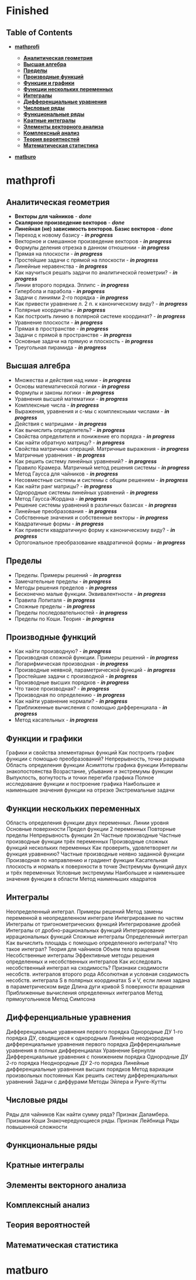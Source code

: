 # Finished

<!-- Update README.md -->

## Table of Contents

- **[mathprofi](#mathprofi)**

  - **[Аналитическая геометрия](#аналитическая-геометрия)**
  - **[Высшая алгебра](#высшая-алгебра)**
  - **[Пределы](#пределы)**
  - **[Производные функций](#производные-функций)**
  - **[Функции и графики](#функции-и-графики)**
  - **[Функции нескольких переменных](#функции-нескольких-переменных)**
  - **[Интегралы](#интегралы)**
  - **[Дифференциальные уравнения](#дифференциальные-уравнения)**
  - **[Числовые ряды](#числовые-ряды)**
  - **[Функциональные ряды](#функциональные-ряды)**
  - **[Кратные интегралы](#кратные-интегралы)**
  - **[Элементы векторного анализа](#элементы-векторного-анализа)**
  - **[Комплексный анализ](#комплексный-анализ)**
  - **[Теория вероятностей](#теория-вероятностей)**
  - **[Математическая статистика](#математическая-статистика)**

- **[matburo](#matburo)**

# mathprofi

## Аналитическая геометрия

- **Векторы для чайников** - **_done_**
- **Скалярное произведение векторов** - **_done_**
- **Линейная (не) зависимость векторов. Базис векторов** - **_done_**
- Переход к новому базису - **_in progress_**
- Векторное и смешанное произведение векторов - **_in progress_**
- Формулы деления отрезка в данном отношении - **_in progress_**
- Прямая на плоскости - **_in progress_**
- Простейшие задачи с прямой на плоскости - **_in progress_**
- Линейные неравенства - **_in progress_**
- Как научиться решать задачи по аналитической геометрии? - **_in progress_**
- Линии второго порядка. Эллипс - **_in progress_**
- Гипербола и парабола - **_in progress_**
- Задачи с линиями 2-го порядка - **_in progress_**
- Как привести уравнение л. 2 п. к каноническому виду? - **_in progress_**
- Полярные координаты - **_in progress_**
- Как построить линию в полярной системе координат? - **_in progress_**
- Уравнение плоскости - **_in progress_**
- Прямая в пространстве - **_in progress_**
- Задачи с прямой в пространстве - **_in progress_**
- Основные задачи на прямую и плоскость - **_in progress_**
- Треугольная пирамида - **_in progress_**

<!-- - **[Векторы для чайников](http://mathprofi.ru/vektory_dlya_chainikov.html "Векторы для чайников")** - **Done** -->

## Высшая алгебра

- Множества и действия над ними - **_in progress_**
- Основы математической логики - **_in progress_**
- Формулы и законы логики - **_in progress_**
- Уравнения высшей математики - **_in progress_**
- Комплексные числа - **_in progress_**
- Выражения, уравнения и с-мы с комплексными числами - **_in progress_**
- Действия с матрицами - **_in progress_**
- Как вычислить определитель? - **_in progress_**
- Свойства определителя и понижение его порядка - **_in progress_**
- Как найти обратную матрицу? - **_in progress_**
- Свойства матричных операций. Матричные выражения - **_in progress_**
- Матричные уравнения - **_in progress_**
- Как решить систему линейных уравнений? - **_in progress_**
- Правило Крамера. Матричный метод решения системы - **_in progress_**
- Метод Гаусса для чайников - **_in progress_**
- Несовместные системы и системы с общим решением - **_in progress_**
- Как найти ранг матрицы? - **_in progress_**
- Однородные системы линейных уравнений - **_in progress_**
- Метод Гаусса-Жордана - **_in progress_**
- Решение системы уравнений в различных базисах - **_in progress_**
- Линейные преобразования - **_in progress_**
- Собственные значения и собственные векторы - **_in progress_**
- Квадратичные формы - **_in progress_**
- Как привести квадратичную форму к каноническому виду? - **_in progress_**
- Ортогональное преобразование квадратичной формы - **_in progress_**

## Пределы

- Пределы. Примеры решений - **_in progress_**
- Замечательные пределы - **_in progress_**
- Методы решения пределов - **_in progress_**
- Бесконечно малые функции. Эквивалентности - **_in progress_**
- Правила Лопиталя - **_in progress_**
- Сложные пределы - **_in progress_**
- Пределы последовательностей - **_in progress_**
- Пределы по Коши. Теория - **_in progress_**

## Производные функций

- Как найти производную? - **_in progress_**
- Производная сложной функции. Примеры решений - **_in progress_**
- Логарифмическая производная - **_in progress_**
- Производные неявной, параметрической функций - **_in progress_**
- Простейшие задачи с производной - **_in progress_**
- Производные высших порядков - **_in progress_**
- Что такое производная? - **_in progress_**
- Производная по определению - **_in progress_**
- Как найти уравнение нормали? - **_in progress_**
- Приближенные вычисления с помощью дифференциала - **_in progress_**
- Метод касательных - **_in progress_**

## Функции и графики

Графики и свойства элементарных функций
Как построить график функции с помощью преобразований?
Непрерывность, точки разрыва
Область определения функции
Асимптоты графика функции
Интервалы знакопостоянства
Возрастание, убывание и экстремумы функции
Выпуклость, вогнутость и точки перегиба графика
Полное исследование функции и построение графика
Наибольшее и наименьшее значения функции на отрезке
Экстремальные задачи

## Функции нескольких переменных

Область определения функции двух переменных. Линии уровня
Основные поверхности
Предел функции 2 переменных
Повторные пределы
Непрерывность функции 2п
Частные производные
Частные производные функции трёх переменных
Производные сложных функций нескольких переменных
Как проверить, удовлетворяет ли функция уравнению?
Частные производные неявно заданной функции
Производная по направлению и градиент функции
Касательная плоскость и нормаль к поверхности в точке
Экстремумы функций двух и трёх переменных
Условные экстремумы
Наибольшее и наименьшее значения функции в области
Метод наименьших квадратов

## Интегралы

Неопределенный интеграл. Примеры решений
Метод замены переменной в неопределенном интеграле
Интегрирование по частям
Интегралы от тригонометрических функций
Интегрирование дробей
Интегралы от дробно-рациональных функций
Интегрирование иррациональных функций
Сложные интегралы
Определенный интеграл
Как вычислить площадь с помощью определенного интеграла?
Что такое интеграл? Теория для чайников
Объем тела вращения
Несобственные интегралы
Эффективные методы решения определенных и несобственных интегралов
Как исследовать несобственный интеграл на сходимость?
Признаки сходимости несобств. интегралов второго рода
Абсолютная и условная сходимость несобств. интеграла
S в полярных координатах
S и V, если линия задана в параметрическом виде
Длина дуги кривой
S поверхности вращения
Приближенные вычисления определенных интегралов
Метод прямоугольников
Метод Симпсона

## Дифференциальные уравнения

Дифференциальные уравнения первого порядка
Однородные ДУ 1-го порядка
ДУ, сводящиеся к однородным
Линейные неоднородные дифференциальные уравнения первого порядка
Дифференциальные уравнения в полных дифференциалах
Уравнение Бернулли
Дифференциальные уравнения с понижением порядка
Однородные ДУ 2-го порядка
Неоднородные ДУ 2-го порядка
Линейные дифференциальные уравнения высших порядков
Метод вариации произвольных постоянных
Как решить систему дифференциальных уравнений
Задачи с диффурами
Методы Эйлера и Рунге-Кутты

## Числовые ряды

Ряды для чайников
Как найти сумму ряда?
Признак Даламбера. Признаки Коши
Знакочередующиеся ряды. Признак Лейбница
Ряды повышенной сложности

## Функциональные ряды

## Кратные интегралы

## Элементы векторного анализа

## Комплексный анализ

## Теория вероятностей

## Математическая статистика

# matburo

<!-- > **_Tools: Python, PIL, scikit-learn, NumPy, Pandas, Seaborn, Matplotlib_** -->

